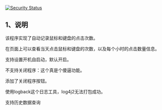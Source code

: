 [![Security Status](https://www.murphysec.com/platform3/v31/badge/1707222073700302848.svg)](https://www.murphysec.com/console/report/1707222073331204096/1707222073700302848)

## 1、说明

该程序实现了自动记录鼠标和键盘的点击次数。

在页面上可以查看当天点击鼠标和键盘的次数，以及每个小时的点击数量信息。

支持设置开机自启动，默认开启。

不支持关闭程序：这个真是个傻逼功能。

添加了关闭程序按钮。

使用logback这个日志工具，log4j2无法打包成功。

支持历史数据查询

